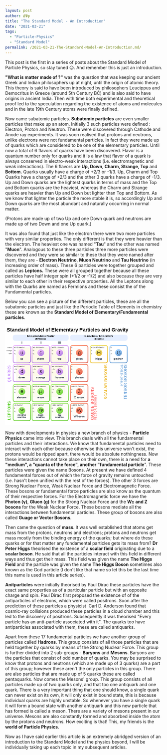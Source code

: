 ```yaml
---
layout: post
author: ΔΨφ
title: "The Standard Model - An Introduction"
date: "2021-03-21"
tags: 
  - "Particle-Physics"
  - "Standard Model"
permalink: /2021-03-21-The-Standard-Model-An-Introduction.md/
---
```


This post is the first in a series of posts about the Standard Model of Particle Physics, so stay tuned 😉. And remember this is just an introduction.

**"What is matter made of ?"** was the question that was keeping our ancient Greek and Indian philosophers up at night, until the origin of atomic theory. This theory is said to have been introduced by philosophers Leucippus and Democritus in Greece (around 5th Century BC) and is also said to have origins in ancient India. Then with time both experimental and theoretical proof led to the speculation regarding the existence of atoms and molecules and in the late 19th Century atoms were finally defined.

Now came subatomic particles. **Subatomic particles** are even smaller particles that make up an atom. Initially 3 such particles were defined : Electron, Proton and Neutron. These were discovered through Cathode and Anode ray experiments. It was soon realised that protons and neutrons, unlike electrons were not fundamental particles. In fact they were made up of quarks which are considered to be one of the elementary particles. Until now a total of 6 flavors of quarks have been discovered. Flavor is a quantum number only for quarks and it is a law that flavor of a quark is always conserved in electro-weak interactions (i.e. electromagnetic and weak interactions). The 6 flavors are **Up, Down, Charm, Strange, Top** and **Bottom.** Quarks usually have a charge of +2/3 or -1/3. Up, Charm and Top Quarks have a charge of +2/3 and the other 3 quarks have a charge of -1/3. Up and Down quarks are the lightest quarks in terms of mass and the Top and Bottom quarks are the heaviest, whereas the Charm and Strange quarks are heavier than Up and Down but lighter than Top and Bottom. As we know that lighter the particle the more stable it is, so accordingly Up and Down quarks are the most abundant and naturally occurring in normal matter.

(Protons are made up of two Up and one Down quark and neutrons are made up of two Down and one Up quark.)

It was also found that just like the electron there were two more particles with very similar properties. The only different is that they were heavier than the electron. The heaviest one was named "**Tau**" and the other was named "**Muon**". Analogous to these three particles three more particles were discovered and they were so similar to these that they were named after them, they are - **Electron Neutrino**, **Muon Neutrino** and **Tau Neutrino** (in increasing order of mass). These 6 particles were together grouped and called as **Leptons.** These were all grouped together because all these particles have half integer spin (+1/2 or -1/2) and also because they are very similar to each other in their respective properties. All the Leptons along with the Quarks are named as Fermions and these consist the of the Fundamental particles.

Below you can see a picture of the different particles, these are all the subatomic particles and just like the Periodic Table of Elements in chemistry these are known as the **Standard Model of Elementary/Fundamental particles**.

![](/assets/img/std.png)

Now with developments in physics a new branch of physics - **Particle Physics** came into view. This branch deals with all the fundamental particles and their interactions. We know that fundamental particles need to interact with each other because otherwise this universe won't exist, the protons would be ripped apart, there would be absolute nothingness. Now these interactions cannot take place on their own, there is a need for **a "medium", a "quanta of the force", another "fundamental particle**". These particles were given the name Bosons. At present we have defined 4 fundamental forces out of which the force of gravity remains untouched (i.e. hasn't been unified with the rest of the forces). The other 3 forces are Strong Nuclear Force, Weak Nuclear Force and Electromagnetic Force. These bosons or fundamental force particles are also know as the quantum of their respective forces. For the Electromagnetic force we have the **Photon (γ)**, **Gluon (g)** for the Strong Nuclear Force and the **W± and Z bosons** for the Weak Nuclear Force. These bosons mediate all the interactions between fundamental particles. These group of bosons are also called **Guage or Vector Bosons**.

Then came the question of **mass**. It was well established that atoms get mass from the protons, neutrons and electrons; protons and neutrons get mass mostly from the binding energy of the quarks; but where do these quarks or for that matter any fundamental particles gets its mass from? **Dr Peter Higgs** theorised the existence of a **scalar field** originating due to a **scalar boson**. He said that all the particles interact with this field in different ways and thus get their mass. This field was given the name **The Higgs Field** and the particle was given the name **The Higgs Boson** sometimes also known as the God particle (I don't like that name so let this be the last time this name is used in this article series).

**Anitparticles** were initially theorised by Paul Dirac these particles have the exact same properties as of a particular particle but with an opposite charge and spin. Paul Dirac first proposed the existence of of the antiparticles of electrons, which were called positrons. Soon after the prediction of these particles a physicist  Carl D. Anderson found that cosmic-ray collisions produced these particles in a cloud chamber and this led to the discovery of positrons. Subsequently it was theorised "Every particle has an anti-particle associated with it". The quarks too have antiparticles associated with them, these are called antiquarks.

Apart from these 17 fundamental particles we have another group of particles called **Hadrons**. This group consists of all those particles that are held together by quarks by means of the Strong Nuclear Force. This group is further divided into 2 sub-groups - **Baryons** and **Mesons**. Baryons are the particles that consist of odd number of quarks. You may be surprised to know that protons and neutrons (which are made up of 3 quarks) are a part of this group; however these aren't the only particles in this group. There are also particles that are made up of 5 quarks these are called pentaquarks. Now comes the Mesons' group. This group consists of all particles made up of two quarks only, and that too one antiquark and one quark. There is a very important thing that one should know, a single quark can never exist on its own, it will only exist in bound state, this is because individual quarks are highly unstable. So whenever you have a single quark it will form a bound state with another antiquark and this new particle that has formed is called a meson. There are a variety of mesons present in our universe. Mesons are also constantly formed and absorbed inside the atom by the protons and neutrons. How exciting is that! This, my friends is the **world of Particle Physics**.

Now as I have said earlier this article is an extremely abridged version of an introduction to the Standard Model and the physics beyond, I will be individually taking up each topic in my subsequent articles.
